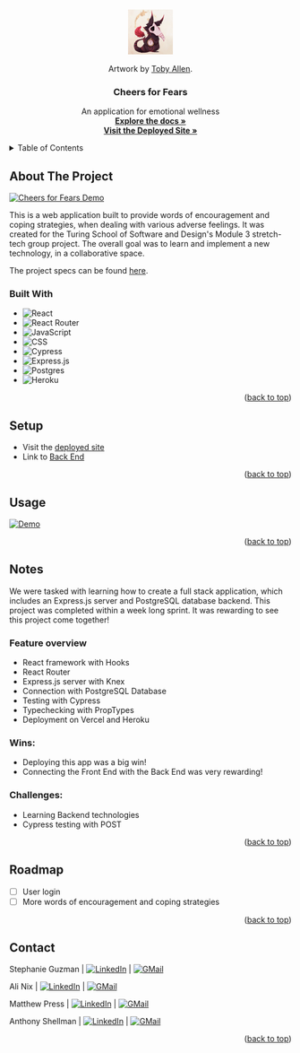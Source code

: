 <a name="readme-top"></a>

<!-- PROJECT LOGO -->
<br />
<div align="center">
  <a href="https://github.com/MatthewPress/stretch-tech">
    <img src="./src/assets/emotions_monster.png" alt="Logo" width="80" height="80">
  </a>
  <p>Artwork by <a href="https://www.zestydoesthings.com/realmonsters" target="_blank" rel="noopener noreferrer">Toby Allen</a>.</p>

<!-- HEADER -->
  <h3 align="center">Cheers for Fears</h3>
  <p align="center">
    An application for emotional wellness
    <br />
    <a href="https://github.com/MatthewPress/stretch-tech"><strong>Explore the docs »</strong></a>
    <br />
    <a href="https://stretch-tech.vercel.app/"><strong>Visit the Deployed Site »</strong></a>
  </p>
</div>

<!-- TABLE OF CONTENTS -->
<details>
  <summary>Table of Contents</summary>
  <ol>
    <li>
      <a href="#about-the-project">About The Project</a>
      <ul>
        <li><a href="#built-with">Built With</a></li>
      </ul>
    </li>
    <li><a href="#setup">Setup</a></li>
    <li><a href="#usage">Usage</a></li>
    <li><a href="#notes">Notes</a></li>
    <li><a href="#roadmap">Roadmap</a></li>
    <li><a href="#contact">Contact</a></li>
  </ol>
</details>

## About The Project

[![Cheers for Fears Demo][product-demo]](https://user-images.githubusercontent.com/28677929/200193812-378cbc7c-d161-47c3-8672-cf870263ee58.gif)

This is a web application built to provide words of encouragement and coping strategies, when dealing with various adverse feelings. It was created for the Turing School of Software and Design's Module 3 stretch-tech group project. The overall goal was to learn and implement a new technology, in a collaborative space.

The project specs can be found [here](https://frontend.turing.edu/projects/module-3/stretch.html).

### Built With

* ![React][React-shield]
* ![React Router][React-Router-shield]
* ![JavaScript][JavaScript-shield]
* ![CSS][CSS-shield]
* ![Cypress][Cypress-shield]
* ![Express.js][Express-shield]
* ![Postgres][Postgres-shield]
* ![Heroku][Heroku-shield]


<p align="right">(<a href="#readme-top">back to top</a>)</p>

## Setup
- Visit the [deployed site](https://stretch-tech.vercel.app/)
- Link to [Back End](https://github.com/MatthewPress/stretch-tech-api)

<p align="right">(<a href="#readme-top">back to top</a>)</p>

## Usage

[![Demo][product-demo]](https://user-images.githubusercontent.com/28677929/200193812-378cbc7c-d161-47c3-8672-cf870263ee58.gif)

<p align="right">(<a href="#readme-top">back to top</a>)</p>

## Notes
 We were tasked with learning how to create a full stack application, which includes an Express.js server and PostgreSQL database backend. This project was completed within a week long sprint. It was rewarding to see this project come together!

### Feature overview
- React framework with Hooks
- React Router
- Express.js server with Knex
- Connection with PostgreSQL Database
- Testing with Cypress
- Typechecking with PropTypes
- Deployment on Vercel and Heroku

### Wins:

* Deploying this app was a big win!
* Connecting the Front End with the Back End was very rewarding!

### Challenges:

* Learning Backend technologies
* Cypress testing with POST

<p align="right">(<a href="#readme-top">back to top</a>)</p>

## Roadmap

- [ ] User login
- [ ] More words of encouragement and coping strategies

<p align="right">(<a href="#readme-top">back to top</a>)</p>

## Contact

Stephanie Guzman | [![LinkedIn][linkedin-shield]][linkedin-url3] | [![GMail][gmail-shield]][gmail-url3]

Ali Nix | [![LinkedIn][linkedin-shield]][linkedin-url2] | [![GMail][gmail-shield]][gmail-url2]

Matthew Press | [![LinkedIn][linkedin-shield]][linkedin-url] | [![GMail][gmail-shield]][gmail-url]

Anthony Shellman | [![LinkedIn][linkedin-shield]][linkedin-url4] | [![GMail][gmail-shield]][gmail-url4]



<p align="right">(<a href="#readme-top">back to top</a>)</p>

<!-- MARKDOWN LINKS & IMAGES -->
[product-demo]: https://user-images.githubusercontent.com/28677929/200193812-378cbc7c-d161-47c3-8672-cf870263ee58.gif
[React-shield]: https://img.shields.io/badge/react-%2320232a.svg?style=for-the-badge&logo=react&logoColor=%2361DAFB
[React-Router-shield]: https://img.shields.io/badge/React_Router-CA4245?style=for-the-badge&logo=react-router&logoColor=white
[JavaScript-shield]: https://img.shields.io/badge/JavaScript-F7DF1E?style=for-the-badge&logo=javascript&logoColor=black
[CSS-shield]: https://img.shields.io/badge/CSS3-1572B6?style=for-the-badge&logo=css3&logoColor=white
[Cypress-shield]: https://img.shields.io/badge/-cypress-%23E5E5E5?style=for-the-badge&logo=cypress&logoColor=058a5e
[Express-shield]: https://img.shields.io/badge/express.js-%23404d59.svg?style=for-the-badge&logo=express&logoColor=%2361DAFB
[Heroku-shield]: https://img.shields.io/badge/heroku-%23430098.svg?style=for-the-badge&logo=heroku&logoColor=white
[Postgres-shield]: https://img.shields.io/badge/postgres-%23316192.svg?style=for-the-badge&logo=postgresql&logoColor=white



[linkedin-shield]: https://img.shields.io/badge/-LinkedIn-black.svg?style=for-the-badge&logo=linkedin&colorB=555
[linkedin-url]: https://linkedin.com/in/matthew-press-813961246/
[linkedin-url2]: https://www.linkedin.com/in/ali-nix-38b9b9126/
[linkedin-url3]: https://www.linkedin.com/in/stephanie-guzman-sdsw/
[linkedin-url4]: https://www.linkedin.com/in/anthonyshellman/
[gmail-shield]: https://img.shields.io/badge/Gmail-EA4335?style=for-the-badge&logo=gmail&logoColor=white
[gmail-url]: mailto:press.matt14@gmail.com
[gmail-url2]: mailto:anix1@kent.edu
[gmail-url3]: mailto:sguzman247@gmail.com
[gmail-url4]: mailto:atshellman@gmail.com
